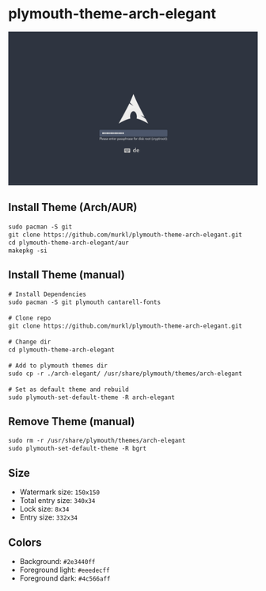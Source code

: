 # plymouth-theme-arch-elegant

<p><img src="./screenshot.png" /></p>

## Install Theme (Arch/AUR)

```
sudo pacman -S git
git clone https://github.com/murkl/plymouth-theme-arch-elegant.git
cd plymouth-theme-arch-elegant/aur
makepkg -si
```

## Install Theme (manual)

```
# Install Dependencies
sudo pacman -S git plymouth cantarell-fonts

# Clone repo
git clone https://github.com/murkl/plymouth-theme-arch-elegant.git

# Change dir
cd plymouth-theme-arch-elegant

# Add to plymouth themes dir
sudo cp -r ./arch-elegant/ /usr/share/plymouth/themes/arch-elegant

# Set as default theme and rebuild
sudo plymouth-set-default-theme -R arch-elegant
```

## Remove Theme (manual)

```
sudo rm -r /usr/share/plymouth/themes/arch-elegant
sudo plymouth-set-default-theme -R bgrt
```

## Size

- Watermark size: `150x150`
- Total entry size: `340x34`
- Lock size: `8x34`
- Entry size: `332x34`

## Colors

- Background: `#2e3440ff`
- Foreground light: `#eeedecff`
- Foreground dark: `#4c566aff`
